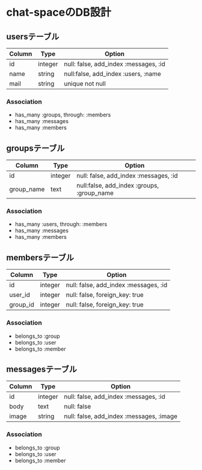 # chat-spaceのDB設計
## usersテーブル
|Column|Type|Option|
|------|----|------|
|id|integer|null: false, add_index :messages, :id|
|name|string|null:false, add_index :users, :name|
|mail|string|unique not null|
### Association
- has_many :groups, through: :members
- has_many :messages
- has_many :members

## groupsテーブル
|Column|Type|Option|
|------|----|------|
|id|integer|null: false, add_index :messages, :id|
|group_name|text|null:false, add_index :groups, :group_name|
### Association
- has_many :users, through: :members
- has_many :messages
- has_many :members

## membersテーブル
|Column|Type|Option|
|------|----|------|
|id|integer|null: false, add_index :messages, :id|
|user_id|integer|null: false, foreign_key: true|
|group_id|integer|null: false, foreign_key: true|
### Association
- belongs_to :group
- belongs_to :user
- belongs_to :member

## messagesテーブル
|Column|Type|Option|
|------|----|------|
|id|integer|null: false, add_index :messages, :id|
|body|text|null: false|
|image|string|null: false, add_index :messages, :image|
### Association
- belongs_to :group
- belongs_to :user
- belongs_to :member
